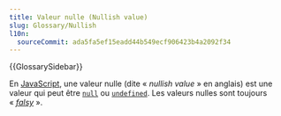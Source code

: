 ```yaml
---
title: Valeur nulle (Nullish value)
slug: Glossary/Nullish
l10n:
  sourceCommit: ada5fa5ef15eadd44b549ecf906423b4a2092f34
---
```


{{GlossarySidebar}}

En [JavaScript](/fr/docs/Glossary/JavaScript), une valeur nulle (dite «&nbsp;<i lang="en">nullish value</i>&nbsp;» en anglais) est une valeur qui peut être [`null`](/fr/docs/Web/JavaScript/Reference/Operators/null) ou [`undefined`](/fr/docs/Web/JavaScript/Reference/Global_Objects/undefined). Les valeurs nulles sont toujours «&nbsp;[<i lang="en">falsy</i>](/fr/docs/Glossary/Falsy)&nbsp;».
